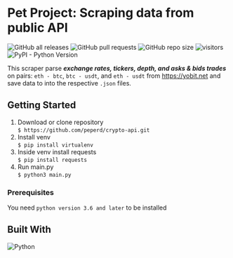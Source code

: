 # Pet Project: Scraping data from public API 
![GitHub all releases](https://img.shields.io/github/downloads/peperd/crypto-api/total?logo=Github)
![GitHub pull requests](https://img.shields.io/github/issues-pr/peperd/crypto-api?logo=GIthub)
![GitHub repo size](https://img.shields.io/github/repo-size/peperd/crypto-api?logo=Github)
![visitors](https://visitor-badge.glitch.me/badge?page_id=https://github.com/peperd/crypto-api&left_color=green&right_color=red)
![PyPI - Python Version](https://img.shields.io/pypi/pyversions/scrapy) 

This scraper parse ***exchange rates, tickers, depth, 
and asks & bids trades*** on pairs: `eth - btc`, `btc - usdt`, 
and `eth - usdt`  from https://yobit.net and save data to into the respective `.json` files.

## Getting Started

1. Download or clone repository </br> `$ https://github.com/peperd/crypto-api.git`
2. Install venv </br> `$ pip install virtualenv`
3. Inside venv install requests </br> `$ pip install requests`
4. Run main.py </br> `$ python3 main.py`


### Prerequisites
You need `python version 3.6 and later` to be installed

## Built With

![Python](https://img.shields.io/badge/Python-3.9-<COLOR>??style=for-the-badge&logo=python)
